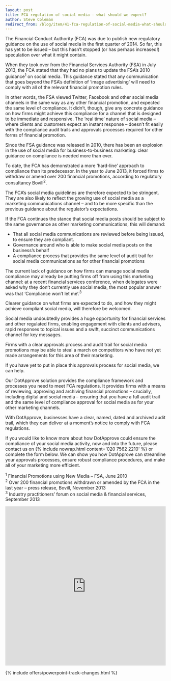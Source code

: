 ```yaml
---
layout: post
title: FCA regulation of social media – what should we expect?
author: Steve Coleman
redirect_from: /blog/item/41-fca-regulation-of-social-media-what-should-we-expect/
---
```

The Financial Conduct Authority (FCA) was due to publish new regulatory
guidance on the use of social media in the first quarter of 2014. So far, this
has yet to be issued – but this hasn’t stopped (or has perhaps increased!)
speculation over what it might contain.
<!--more-->
When they took over from the Financial Services Authority (FSA) in July 2013,
the FCA stated that they had no plans to update the FSA’s 2010
guidance<sup>1</sup> on social media. This guidance stated that any
communication that goes beyond the FSA’s definition of ‘image advertising’ will
need to comply with all of the relevant financial promotion rules.

In other words, the FSA viewed Twitter, Facebook and other social media
channels in the same way as any other financial promotion, and expected the
same level of compliance. It didn’t, though, give any concrete guidance on how
firms might achieve this compliance for a channel that is designed to be
immediate and responsive. The ‘real time’ nature of social media – where
clients and customers expect an instant response – doesn’t fit easily with the
compliance audit trails and approvals processes required for other forms of
financial promotion.

Since the FSA guidance was released in 2010, there has been an explosion in the
use of social media for business-to-business marketing: clear guidance on
compliance is needed more than ever.

To date, the FCA has demonstrated a more ‘hard-line’ approach to compliance
than its predecessor. In the year to June 2013, it forced firms to withdraw or
amend over 200 financial promotions, according to regulatory consultancy
Bovill<sup>2</sup>.

The FCA’s social media guidelines are therefore expected to be stringent. They
are also likely to reflect the growing use of social media as a marketing
communications channel – and to be more specific than the previous guidance
about the regulator’s expectations.

If the FCA continues the stance that social media posts should be subject to
the same governance as other marketing communications, this will demand:

* That all social media communications are reviewed before being issued, to
  ensure they are compliant.
* Governance around who is able to make social media posts on the business’s
  behalf
* A compliance process that provides the same level of audit trail for social
  media communications as for other financial promotions

The current lack of guidance on how firms can manage social media compliance
may already be putting firms off from using this marketing channel: at a recent
financial services conference, when delegates were asked why they don’t
currently use social media, the most popular answer was that ‘Compliance won’t
let me’.<sup>3</sup>

Clearer guidance on what firms are expected to do, and how they might achieve
compliant social media, will therefore be welcomed.

Social media undoubtedly provides a huge opportunity for financial services and
other regulated firms, enabling engagement with clients and advisers, rapid
responses to topical issues and a swift, succinct communications channel for
key messages.

Firms with a clear approvals process and audit trail for social media
promotions may be able to steal a march on competitors who have not yet made
arrangements for this area of their marketing.

If you have yet to put in place this approvals process for social media, we can
help.

Our DotApprove solution provides the compliance framework and processes you
need to meet FCA regulations.  It provides firms with a means of reviewing,
approving and archiving financial promotions – crucially, including digital and
social media – ensuring that you have a full audit trail and the same level of
compliance approval for social media as for your other marketing channels.

With DotApprove, businesses have a clear, named, dated and archived audit
trail, which they can deliver at a moment’s notice to comply with FCA
regulations.

If you would like to know more about how DotApprove could ensure the compliance
of your social media activity, now and into the future, please contact us on
{% include nowrap.html content='020 7562 2210' %} or complete the form below.
We can show you how DotApprove can streamline your approvals processes, ensure
robust compliance procedures, and make all of your marketing more efficient.

<sup>1</sup> Financial Promotions using New Media – FSA, June 2010  
<sup>2</sup> Over 200 financial promotions withdrawn or amended by the FCA in
the last year­ – press release, Bovill, November 2013  
<sup>3</sup> Industry practitioners’ forum on social media & financial
services, September 2013  

<iframe src="http://web.dotapprove.co.uk/perivancouk-ack2m/pages/rxfny0fqeeo3qzxkktvymq.html" allowtransparency="true" width="100%" height="500px" type="text/html" frameborder="0" style="border:0"></iframe>

{% include offers/powerpoint-track-changes.html %}
